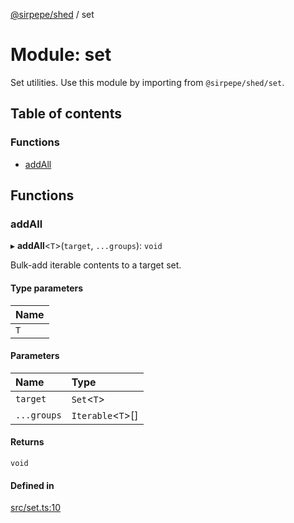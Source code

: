 [@sirpepe/shed](../README.md) / set

# Module: set

Set utilities. Use this module by importing from `@sirpepe/shed/set`.

## Table of contents

### Functions

- [addAll](set.md#addall)

## Functions

### addAll

▸ **addAll**\<`T`\>(`target`, `...groups`): `void`

Bulk-add iterable contents to a target set.

#### Type parameters

| Name |
| :------ |
| `T` |

#### Parameters

| Name | Type |
| :------ | :------ |
| `target` | `Set`\<`T`\> |
| `...groups` | `Iterable`\<`T`\>[] |

#### Returns

`void`

#### Defined in

[src/set.ts:10](https://github.com/SirPepe/shed/blob/40637e0/src/set.ts#L10)
